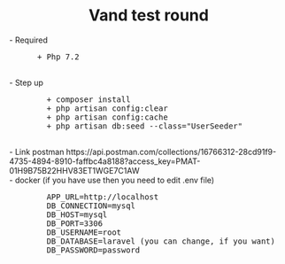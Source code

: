 <center>
    <h1 style="text-align:center;display:block;">Vand test round</h1>
</center>
<div>
  - Required
  <pre>
      + Php 7.2
  </pre>
</div>
<div>
    - Step up
    <pre>
        + composer install
        + php artisan config:clear
        + php artisan config:cache
        + php artisan db:seed --class="UserSeeder"
    </pre>
</div>
<div>
   - Link postman
   https://api.postman.com/collections/16766312-28cd91f9-4735-4894-8910-faffbc4a8188?access_key=PMAT-01H9B75B22HHV83ET1WGE7C1AW
</div>
<div>
    - docker (if you have use then you need to edit .env file)
  <pre>
        APP_URL=http://localhost
        DB_CONNECTION=mysql
        DB_HOST=mysql
        DB_PORT=3306
        DB_USERNAME=root
        DB_DATABASE=laravel (you can change, if you want)
        DB_PASSWORD=password
  </pre>
    
</div>
